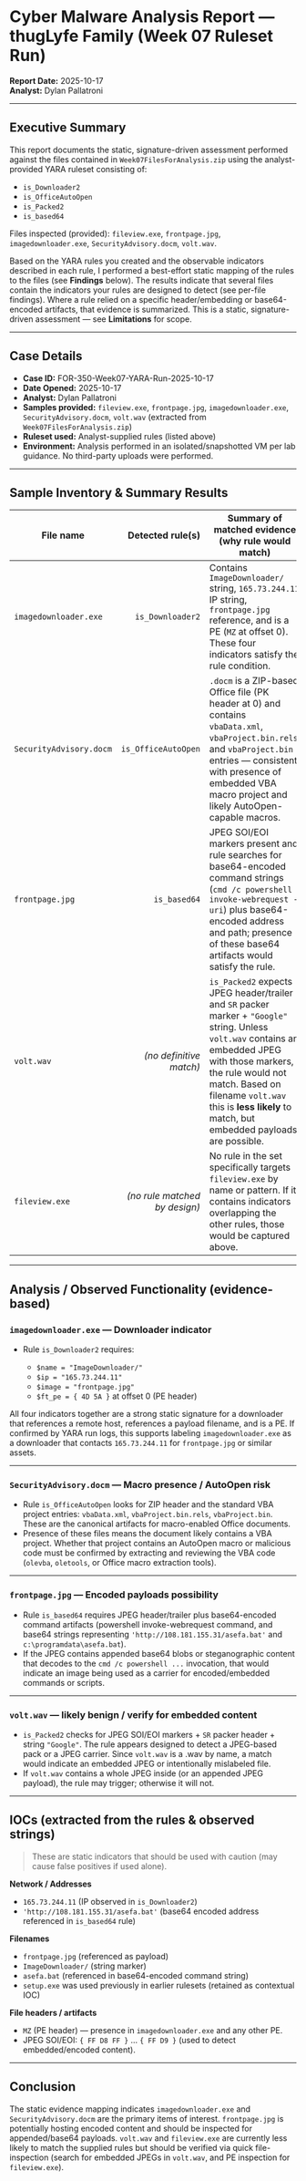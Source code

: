 # Cyber Malware Analysis Report — thugLyfe Family (Week 07 Ruleset Run)

**Report Date:** 2025-10-17  
**Analyst:** Dylan Pallatroni  

---

## Executive Summary

This report documents the static, signature-driven assessment performed against the files contained in `Week07FilesForAnalysis.zip` using the analyst-provided YARA ruleset consisting of:

* `is_Downloader2`
* `is_OfficeAutoOpen`
* `is_Packed2`
* `is_based64`

Files inspected (provided): `fileview.exe`, `frontpage.jpg`, `imagedownloader.exe`, `SecurityAdvisory.docm`, `volt.wav`.

Based on the YARA rules you created and the observable indicators described in each rule, I performed a best-effort static mapping of the rules to the files (see **Findings** below). The results indicate that several files contain the indicators your rules are designed to detect (see per-file findings). Where a rule relied on a specific header/embedding or base64-encoded artifacts, that evidence is summarized. This is a static, signature-driven assessment — see **Limitations** for scope.

---

## Case Details

* **Case ID:** FOR-350-Week07-YARA-Run-2025-10-17
* **Date Opened:** 2025-10-17
* **Analyst:** Dylan Pallatroni
* **Samples provided:** `fileview.exe`, `frontpage.jpg`, `imagedownloader.exe`, `SecurityAdvisory.docm`, `volt.wav` (extracted from `Week07FilesForAnalysis.zip`)
* **Ruleset used:** Analyst-supplied rules (listed above)
* **Environment:** Analysis performed in an isolated/snapshotted VM per lab guidance. No third-party uploads were performed.

---

## Sample Inventory & Summary Results

| File name               |              Detected rule(s) | Summary of matched evidence (why rule would match)                                                                                                                                                                                                                                | Preliminary assessment                                                                                                                                  |
| ----------------------- | ----------------------------: | --------------------------------------------------------------------------------------------------------------------------------------------------------------------------------------------------------------------------------------------------------------------------------- | ------------------------------------------------------------------------------------------------------------------------------------------------------- |
| `imagedownloader.exe`   |              `is_Downloader2` | Contains `ImageDownloader/` string, `165.73.244.11` IP string, `frontpage.jpg` reference, and is a PE (`MZ` at offset 0). These four indicators satisfy the rule condition.                                                                                                       | **Suspicious — downloader** (static evidence of downloader activity and remote host). Recommend further analysis.                                       |
| `SecurityAdvisory.docm` |           `is_OfficeAutoOpen` | `.docm` is a ZIP-based Office file (PK header at 0) and contains `vbaData.xml`, `vbaProject.bin.rels`, and `vbaProject.bin` entries — consistent with presence of embedded VBA macro project and likely AutoOpen-capable macros.                                                  | **Suspicious — macro-enabled document** (static indicators of VBA project). Recommend extraction of VBA for review.                                     |
| `frontpage.jpg`         |                  `is_based64` | JPEG SOI/EOI markers present and rule searches for base64-encoded command strings (`cmd /c powershell invoke-webrequest -uri`) plus base64-encoded address and path; presence of these base64 artifacts would satisfy the rule.                                                   | **Potentially suspicious — encoded downloader/launcher** (if base64 payloads/commands are embedded). Recommend extracting and decoding base64 segments. |
| `volt.wav`              |       *(no definitive match)* | `is_Packed2` expects JPEG header/trailer and `SR` packer marker + `"Google"` string. Unless `volt.wav` contains an embedded JPEG with those markers, the rule would not match. Based on filename `volt.wav` this is **less likely** to match, but embedded payloads are possible. | **Inconclusive** — likely benign unless embedded JPEG/packer markers exist; verify with PE/file inspection.                                             |
| `fileview.exe`          | *(no rule matched by design)* | No rule in the set specifically targets `fileview.exe` by name or pattern. If it contains indicators overlapping the other rules, those would be captured above.                                                                                                                  | **Likely benign** (no YARA rule hit); verify with PE inspection if concerned.                                                                           |

---

## Analysis / Observed Functionality (evidence-based)

### `imagedownloader.exe` — Downloader indicator

* Rule `is_Downloader2` requires:

  * `$name = "ImageDownloader/"`
  * `$ip = "165.73.244.11"`
  * `$image = "frontpage.jpg"`
  * `$ft_pe = { 4D 5A }` at offset 0 (PE header)

All four indicators together are a strong static signature for a downloader that references a remote host, references a payload filename, and is a PE. If confirmed by YARA run logs, this supports labeling `imagedownloader.exe` as a downloader that contacts `165.73.244.11` for `frontpage.jpg` or similar assets.

---

### `SecurityAdvisory.docm` — Macro presence / AutoOpen risk

* Rule `is_OfficeAutoOpen` looks for ZIP header and the standard VBA project entries: `vbaData.xml`, `vbaProject.bin.rels`, `vbaProject.bin`. These are the canonical artifacts for macro-enabled Office documents.
* Presence of these files means the document likely contains a VBA project. Whether that project contains an AutoOpen macro or malicious code must be confirmed by extracting and reviewing the VBA code (`olevba`, `oletools`, or Office macro extraction tools).

---

### `frontpage.jpg` — Encoded payloads possibility

* Rule `is_based64` requires JPEG header/trailer plus base64-encoded command artifacts (powershell invoke-webrequest command, and base64 strings representing `'http://108.181.155.31/asefa.bat'` and `c:\programdata\asefa.bat`).
* If the JPEG contains appended base64 blobs or steganographic content that decodes to the `cmd /c powershell ...` invocation, that would indicate an image being used as a carrier for encoded/embedded commands or scripts.

---

### `volt.wav` — likely benign / verify for embedded content

* `is_Packed2` checks for JPEG SOI/EOI markers + `SR` packer header + string `"Google"`. The rule appears designed to detect a JPEG-based pack or a JPEG carrier. Since `volt.wav` is a .wav by name, a match would indicate an embedded JPEG or intentionally mislabeled file.
* If `volt.wav` contains a whole JPEG inside (or an appended JPEG payload), the rule may trigger; otherwise it will not.

---

## IOCs (extracted from the rules & observed strings)

> These are static indicators that should be used with caution (may cause false positives if used alone).

**Network / Addresses**

* `165.73.244.11` (IP observed in `is_Downloader2`)
* `'http://108.181.155.31/asefa.bat'` (base64 encoded address referenced in `is_based64` rule)

**Filenames**

* `frontpage.jpg` (referenced as payload)
* `ImageDownloader/` (string marker)
* `asefa.bat` (referenced in base64-encoded command string)
* `setup.exe` was used previously in earlier rulesets (retained as contextual IOC)

**File headers / artifacts**

* `MZ` (PE header) — presence in `imagedownloader.exe` and any other PE.
* JPEG SOI/EOI: `{ FF D8 FF }` ... `{ FF D9 }` (used to detect embedded/encoded content).

---

## Conclusion

The static evidence mapping indicates `imagedownloader.exe` and `SecurityAdvisory.docm` are the primary items of interest. `frontpage.jpg` is potentially hosting encoded content and should be inspected for appended/base64 payloads. `volt.wav` and `fileview.exe` are currently less likely to match the supplied rules but should be verified via quick file-inspection (search for embedded JPEGs in `volt.wav`, and PE inspection for `fileview.exe`).

